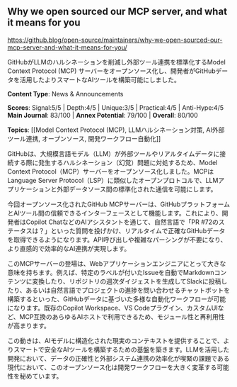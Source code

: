 ## Why we open sourced our MCP server, and what it means for you

https://github.blog/open-source/maintainers/why-we-open-sourced-our-mcp-server-and-what-it-means-for-you/

GitHubがLLMのハルシネーションを削減し外部ツール連携を標準化するModel Context Protocol (MCP) サーバーをオープンソース化し、開発者がGitHubデータを活用したよりスマートなAIツールを構築可能にしました。

**Content Type**: News & Announcements

**Scores**: Signal:5/5 | Depth:4/5 | Unique:3/5 | Practical:4/5 | Anti-Hype:4/5
**Main Journal**: 83/100 | **Annex Potential**: 79/100 | **Overall**: 80/100

**Topics**: [[Model Context Protocol (MCP), LLMハルシネーション対策, AI外部ツール連携, オープンソース, 開発ワークフロー自動化]]

GitHubは、大規模言語モデル（LLM）が外部ツールやリアルタイムデータに接続する際に発生するハルシネーション（幻覚）問題に対処するため、Model Context Protocol（MCP）サーバーをオープンソース化しました。MCPはLanguage Server Protocol（LSP）に類似したオープンプロトコルで、LLMアプリケーションと外部データソース間の標準化された通信を可能にします。

今回オープンソース化されたGitHub MCPサーバーは、GitHubプラットフォームとAIツール間の信頼できるインターフェースとして機能します。これにより、開発者はCopilot ChatなどのAIアシスタントを通じて、自然言語で「PR #72のステータスは？」といった質問を投げかけ、リアルタイムで正確なGitHubデータを取得できるようになります。API呼び出しや複雑なパーシングが不要になり、より直感的で効率的なAI連携が実現します。

このMCPサーバーの登場は、Webアプリケーションエンジニアにとって大きな意味を持ちます。例えば、特定のラベルが付いたIssueを自動でMarkdownコンテンツに変換したり、リポジトリの週次ダイジェストを生成してSlackに投稿したり、あるいは自然言語でプロジェクトの進捗を問い合わせるチャットボットを構築するといった、GitHubデータに基づいた多様な自動化ワークフローが可能になります。既存のCopilot Workspace、VS Codeプラグイン、カスタムUIなど、MCP互換のあらゆるAIホストで利用できるため、モジュール性と再利用性が高まります。

この動きは、AIモデルに構造化された現実のコンテキストを提供することで、よりスマートで安全なAIツールを構築するための基盤を築きます。LLMを活用した開発において、データの正確性と外部システム連携の効率化が喫緊の課題である現代において、このオープンソース化は開発ワークフローを大きく変革する可能性を秘めています。